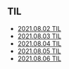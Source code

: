 ## TIL
- [2021.08.02 TIL](https://velog.io/@clapkong/Java-%EC%B4%88%EB%B3%B4%EA%B0%9C%EB%B0%9C%EC%9E%90%EA%B0%80-%EC%95%8C%EB%A9%B4-%EC%A2%8B%EC%9D%84-%EC%A0%95%EB%B3%B4)
- [2021.08.03 TIL]()
- [2021.08.04 TIL]()
- [2021.08.05 TIL]()
- [2021.08.06 TIL]()
